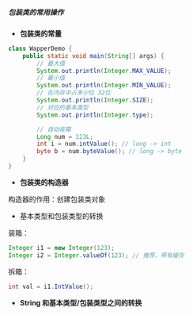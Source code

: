 ##### 包装类的常用操作

- **包装类的常量**

```java
class WapperDemo {
    public static void main(String[] args) {
        // 最大值
        System.out.println(Integer.MAX_VALUE);
        // 最小值
        System.out.println(Integer.MIN_VALUE);
        // 在内存中占多少位 32位
        System.out.println(Integer.SIZE);
        // 对应的基本类型
        System.out.println(Integer.type);

        // 自动装箱
        Long num = 123L;
        int i = num.intValue(); // long -> int
        byte b = num.byteValue(); // long -> byte
    }
}
```

- **包装类的构造器**

构造器的作用：创建包装类对象

- 基本类型和包装类型的转换

装箱：

```java
Integer i1 = new Integer(123);
Integer i2 = Integer.valueOf(123); // 推荐，带有缓存
```

拆箱：

```java
int val = i1.IntValue();
```

- **String 和基本类型/包装类型之间的转换**
